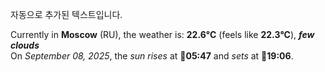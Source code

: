 
자동으로 추가된 텍스트입니다.

<!--START_SECTION:weather:moscow-->
Currently in **Moscow** (RU), the weather is: **22.6°C** (feels like **22.3°C**), ***few clouds***<br/>
On *September 08, 2025*, the *sun rises* at 🌅**05:47** and *sets* at 🌇**19:06**.
<!--END_SECTION:weather-->
